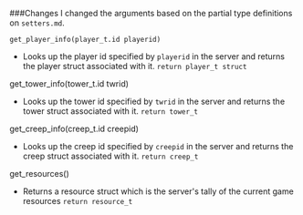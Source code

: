 ###Changes
I changed the arguments based on the partial type definitions on `setters.md`.

`get_player_info(player_t.id playerid)`
- Looks up the player id specified by `playerid` in the server and
returns the player struct associated with it.
    `return player_t struct`

get_tower_info(tower_t.id twrid)
- Looks up the tower id specified by `twrid` in the server and
returns the tower struct associated with it.
    `return tower_t`

get_creep_info(creep_t.id creepid)
- Looks up the creep id specified by `creepid` in the server and
returns the creep struct associated with it.
    `return creep_t`

get_resources()
- Returns a resource struct which is the server's tally of the current game resources
    `return resource_t`
